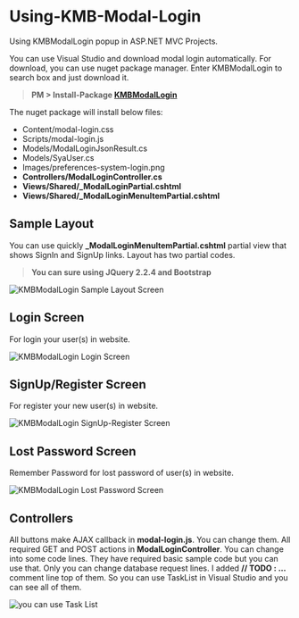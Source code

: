 # Using-KMB-Modal-Login
Using KMBModalLogin popup in ASP.NET MVC Projects. 

You can use Visual Studio and download modal login automatically. For download, you can use nuget package manager. Enter KMBModalLogin to search box and just download it. 

> **PM > Install-Package [KMBModalLogin](https://www.nuget.org/packages/KMBModalLogin/)**

The nuget package will install below files:
* Content/modal-login.css
* Scripts/modal-login.js
* Models/ModalLoginJsonResult.cs
* Models/SyaUser.cs
* Images/preferences-system-login.png
* **Controllers/ModalLoginController.cs**
* **Views/Shared/_ModalLoginPartial.cshtml**
* **Views/Shared/_ModalLoginMenuItemPartial.cshtml**

## Sample Layout

You can use quickly **_ModalLoginMenuItemPartial.cshtml** partial view that shows SignIn and SignUp links.
Layout has two partial codes.

> **You can sure using JQuery 2.2.4 and Bootstrap**  

![KMBModalLogin Sample Layout Screen](https://goo.gl/pK73hF)

## Login Screen

For login your user(s) in website.

![KMBModalLogin Login Screen](https://goo.gl/rre4Px)

## SignUp/Register Screen

For register your new user(s) in website.

![KMBModalLogin SignUp-Register Screen](https://goo.gl/bEyp7O)

## Lost Password Screen

Remember Password for lost password of user(s) in website.

![KMBModalLogin Lost Password Screen](https://goo.gl/xaA5iN)

## Controllers

All buttons make AJAX callback in **modal-login.js**. You can change them. All required GET and POST actions in **ModalLoginController**. You can change into some code lines. They have required basic sample code but you can use that. Only you can change database request lines. I added **// TODO : ...** comment line top of them. So you can use TaskList in Visual Studio and you can see all of them. 

![you can use Task List](https://goo.gl/XfyzEx)
